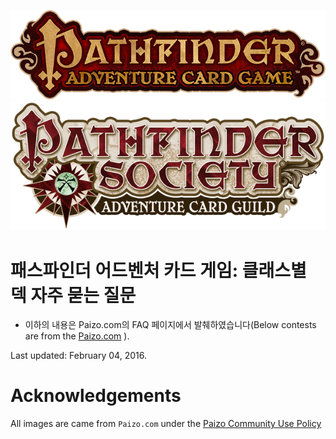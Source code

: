 ![Logo of PACG](../images/pacg.png) ![logo of Pathfinder Society ACG](./images/psacg.png)

패스파인더 어드벤처 카드 게임: 클래스별 덱 자주 묻는 질문
================================================

* 이하의 내용은 Paizo.com의 FAQ 페이지에서 발췌하였습니다(Below contests are from the [Paizo.com](http://paizo.com/paizo/faq/v5748nruor1gv) ).

Last updated: February 04, 2016.

# Acknowledgements

All images are came from `Paizo.com` under the [Paizo Community Use Policy](http://paizo.com/paizo/about/communityuse)